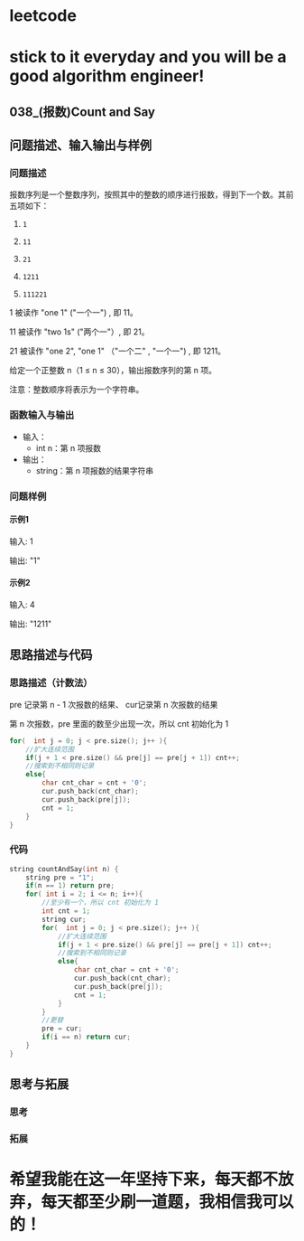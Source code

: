# leetcode
# stick to it everyday and you will be a good algorithm engineer!
## 038_(报数)Count and Say
## 问题描述、输入输出与样例

### 问题描述
报数序列是一个整数序列，按照其中的整数的顺序进行报数，得到下一个数。其前五项如下：
1.     1
2.     11
3.     21
4.     1211
5.     111221

1 被读作  "one 1"  ("一个一") , 即 11。

11 被读作 "two 1s" ("两个一"）, 即 21。

21 被读作 "one 2",  "one 1" （"一个二" ,  "一个一") , 即 1211。

给定一个正整数 n（1 ≤ n ≤ 30），输出报数序列的第 n 项。

注意：整数顺序将表示为一个字符串。


### 函数输入与输出

* 输入：
	* int n：第 n 项报数
* 输出：
	* string：第 n 项报数的结果字符串
	
### 问题样例

#### 示例1

输入: 1

输出: "1"

#### 示例2

输入: 4

输出: "1211"
	
	
## 思路描述与代码	
### 思路描述（计数法）
pre 记录第 n - 1 次报数的结果、 cur记录第 n 次报数的结果

第 n 次报数，pre 里面的数至少出现一次，所以 cnt 初始化为 1

```cpp
for(  int j = 0; j < pre.size(); j++ ){
	//扩大连续范围
	if(j + 1 < pre.size() && pre[j] == pre[j + 1]) cnt++;
	//搜索到不相同则记录
	else{
		char cnt_char = cnt + '0';
		cur.push_back(cnt_char);
		cur.push_back(pre[j]);
		cnt = 1;
	}
}
```
### 代码
```cpp
string countAndSay(int n) {
	string pre = "1";
	if(n == 1) return pre;
	for( int i = 2; i <= n; i++){
		//至少有一个，所以 cnt 初始化为 1
		int cnt = 1;
		string cur;
		for(  int j = 0; j < pre.size(); j++ ){
			//扩大连续范围
			if(j + 1 < pre.size() && pre[j] == pre[j + 1]) cnt++;
			//搜索到不相同则记录
			else{
				char cnt_char = cnt + '0';
				cur.push_back(cnt_char);
				cur.push_back(pre[j]);
				cnt = 1;
			}
		}
		//更替
		pre = cur;
		if(i == n) return cur;
	}
}
```
## 思考与拓展
### 思考

### 拓展



	  
# 希望我能在这一年坚持下来，每天都不放弃，每天都至少刷一道题，我相信我可以的！
